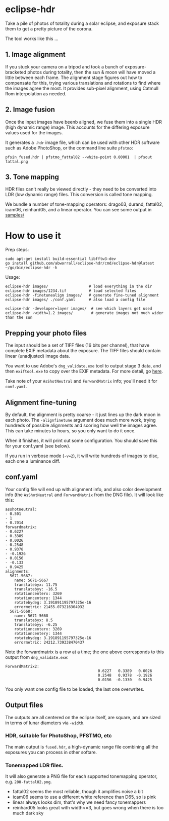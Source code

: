 # eclipse-hdr

Take a pile of photos of totality during a solar eclipse, and exposure
stack them to get a pretty picture of the corona.

The tool works like this ...

## 1. Image alignment

If you stuck your camera on a tripod and took a bunch of
exposure-bracketed photos during totality, then the sun & moon will
have moved a little between each frame. The alignment stage figures
out how to compensate for this, trying various translations and
rotations to find where the images agree the most. It provides
sub-pixel alignment, using Catmull Rom interpolation as needed.

## 2. Image fusion

Once the input images have beenb aligned, we fuse them into a single
HDR (high dynamic range) image. This accounts for the differing
exposure values used for the images.

It generates a `.hdr` image file, which can be used with other HDR
software such as Adobe PhotoShop, or the command line suite `pfstmo`:

    pfsin fused.hdr | pfstmo_fattal02 --white-point 0.00001  | pfsout fattal.png

## 3. Tone mapping

HDR files can't really be viewed directly - they need to be converted
into LDR (low dynamic range) files. This conversion is called tone
mapping.

We bundle a number of tone-mapping operators: drago03, durand,
fattal02, icam06, reinhard05, and a linear operator. You can see some
output in [samples/](samples/README.md)

# How to use it

Prep steps:

    sudo apt-get install build-essential libfftw3-dev
    go install github.com/abworrall/eclipse-hdr/cmd/eclipse-hdr@latest
    ~/go/bin/eclipse-hdr -h

Usage:

    eclipse-hdr images/                  # load everything in the dir
    eclipse-hdr images/1234.tif          # load selected files
    eclipse-hdr -finetunealign images/   # generate fine-tuned alignment
    eclipse-hdr images/ ./conf.yaml      # also load a config file

    eclipse-hdr -developer=layer images/  # see which layers get used
    eclipse-hdr -width=1.2 images/        # generate images not much wider than the sun

## Prepping your photo files

The input should be a set of TIFF files (16 bits per channel), that
have complete EXIF metadata about the exposure. The TIFF files should
contain linear (unadjusted) image data.

You want to use Adobe's `dng_validate.exe` tool to output stage 3
data, and then `exiftool.exe` to copy over the EXIF metadata. For more
detail, go [here](pkg/ecolor/README.md).

Take note of your `AsShotNeutral` and `ForwardMatrix` info; you'll
need it for `conf.yaml`.

## Alignment fine-tuning

By default, the alignment is pretty coarse - it just lines up the dark
moon in each photo. The `-alignfinetune` argument does much more work,
trying hundreds of possible alignments and scoring how well the images
agree. This can take minutes to hours, so you only want to do it once.

When it finishes, it will print out some configuration. You should
save this for your conf.yaml (see below).

If you run in verbose mode (`-v=2`), it will write hundreds of images
to disc, each one a luminance diff.

## conf.yaml

Your config file will end up with alignment info, and also color
development info (the `AsShotNeutral` and `ForwardMatrix` from the DNG
file). It will look like this:

    asshotneutral:
    - 0.501
    - 1
    - 0.7014
    forwardmatrix:
    - 0.6227
    - 0.3389
    - 0.0026
    - 0.2548
    - 0.9378
    - -0.1926
    - 0.0156
    - -0.133
    - 0.9425
    alignments:
      5671-5667:
        name: 5671-5667
        translatebyx: 11.75
        translatebyy: -16.5
        rotationcenterx: 3269
        rotationcentery: 1344
        rotatebydeg: 3.191891195797325e-16
        errormetric: 21455.073216304932
      5671-5668:
        name: 5671-5668
        translatebyx: 8.5
        translatebyy: -6.25
        rotationcenterx: 3269
        rotationcentery: 1344
        rotatebydeg: 3.191891195797325e-16
        errormetric: 24212.739338470437

Note the forwardmatrix is a row at a time; the one above corresponds
to this output from `dng_validate.exe`:

    ForwardMatrix2:
                                             0.6227   0.3389   0.0026
                                             0.2548   0.9378  -0.1926
                                             0.0156  -0.1330   0.9425

You only want one config file to be loaded, the last one overwrites.

## Output files

The outputs are all centered on the eclipse itself, are square, and
are sized in terms of lunar diameters via `-width`.

### HDR, suitable for PhotoShop, PFSTMO, etc

The main output is `fused.hdr`, a high-dynamic range file
combining all the exposures you can process in other softare.

### Tonemapped LDR files.

It will also generate a PNG file for each supported tonemapping
operator, e.g. `200-fattal02.png`.

- fattal02 seems the most reliable, though it amplifies noise a bit
- icam06 seems to use a different white reference than D65, so is pink
- linear always looks dim, that's why we need fancy tonemappers
- reinhard05 looks great with width<=3, but goes wrong when there is too much dark sky

